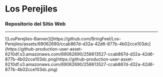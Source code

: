 
<div align=”center”>

# Los Perejiles
### Repositorio del Sitio Web

<hr>
![LosPerejiles-Banner]([https://github.com/BringFeel/Los-Perejiles/assets/69062690/ccab867d-d32a-42d6-877b-4b02cce103dc](https://github-production-user-asset-6210df.s3.amazonaws.com/69062690/258613527-ccab867d-d32a-42d6-877b-4b02cce103dc.png)https://github-production-user-asset-6210df.s3.amazonaws.com/69062690/258613527-ccab867d-d32a-42d6-877b-4b02cce103dc.png)

</div>
